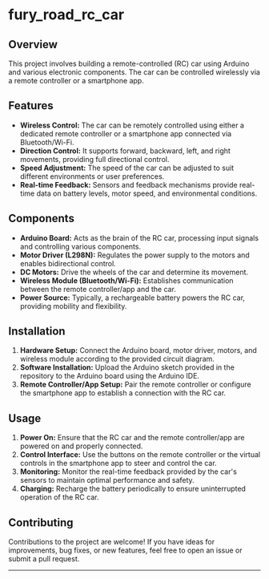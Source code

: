# fury_road_rc_car

## Overview
This project involves building a remote-controlled (RC) car using Arduino and various electronic components. The car can be controlled wirelessly via a remote controller or a smartphone app.

## Features
- **Wireless Control:** The car can be remotely controlled using either a dedicated remote controller or a smartphone app connected via Bluetooth/Wi-Fi.
- **Direction Control:** It supports forward, backward, left, and right movements, providing full directional control.
- **Speed Adjustment:** The speed of the car can be adjusted to suit different environments or user preferences.
- **Real-time Feedback:** Sensors and feedback mechanisms provide real-time data on battery levels, motor speed, and environmental conditions.

## Components
- **Arduino Board:** Acts as the brain of the RC car, processing input signals and controlling various components.
- **Motor Driver (L298N):** Regulates the power supply to the motors and enables bidirectional control.
- **DC Motors:** Drive the wheels of the car and determine its movement.
- **Wireless Module (Bluetooth/Wi-Fi):** Establishes communication between the remote controller/app and the car.
- **Power Source:** Typically, a rechargeable battery powers the RC car, providing mobility and flexibility.

## Installation
1. **Hardware Setup:** Connect the Arduino board, motor driver, motors, and wireless module according to the provided circuit diagram.
2. **Software Installation:** Upload the Arduino sketch provided in the repository to the Arduino board using the Arduino IDE.
3. **Remote Controller/App Setup:** Pair the remote controller or configure the smartphone app to establish a connection with the RC car.

## Usage
1. **Power On:** Ensure that the RC car and the remote controller/app are powered on and properly connected.
2. **Control Interface:** Use the buttons on the remote controller or the virtual controls in the smartphone app to steer and control the car.
3. **Monitoring:** Monitor the real-time feedback provided by the car's sensors to maintain optimal performance and safety.
4. **Charging:** Recharge the battery periodically to ensure uninterrupted operation of the RC car.

## Contributing
Contributions to the project are welcome! If you have ideas for improvements, bug fixes, or new features, feel free to open an issue or submit a pull request.



---

